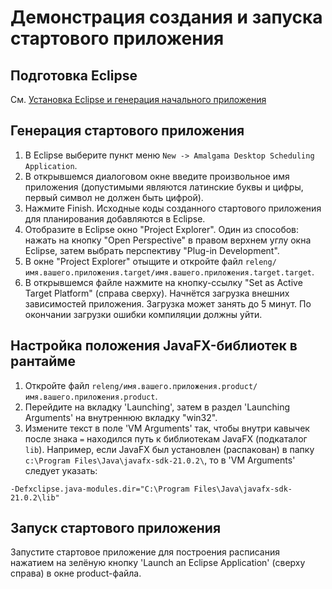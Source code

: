 # Демонстрация создания и запуска стартового приложения

## Подготовка Eclipse

См. [Установка Eclipse и генерация начального приложения](/EclipseSetup.md)

## Генерация стартового приложения

1. В Eclipse выберите пункт меню `New -> Amalgama Desktop Scheduling Application`.
2. В открывшемся диалоговом окне введите произвольное имя приложения (допустимыми являются латинские буквы и цифры, первый символ не должен быть цифрой).
3. Нажмите Finish. Исходные коды созданного стартового приложения для планирования добавляются в Eclipse.
4. Отобразите в Eclipse окно "Project Explorer". Один из способов: нажать на кнопку "Open Perspective" в правом верхнем углу окна Eclipse, затем выбрать перспективу "Plug-in Development".
5. В окне "Project Explorer" отыщите и откройте файл `releng/имя.вашего.приложения.target/имя.вашего.приложения.target.target`.
6. В открывшемся файле нажмите на кнопку-ссылку "Set as Active Target Platform" (справа сверху). Начнётся загрузка внешних зависимостей приложения. Загрузка может занять до 5 минут. По окончании загрузки ошибки компиляции должны уйти.

## Настройка положения JavaFX-библиотек в рантайме

1. Откройте файл `releng/имя.вашего.приложения.product/имя.вашего.приложения.product`.
2. Перейдите на вкладку 'Launching', затем в раздел 'Launching Arguments' на внутреннюю вкладку "win32".
3. Измените текст в поле 'VM Arguments' так, чтобы внутри кавычек после знака `=` находился путь к библиотекам JavaFX (подкаталог `lib`). Например, если JavaFX был установлен (распакован) в папку `c:\Program Files\Java\javafx-sdk-21.0.2\`, то в 'VM Arguments' следует указать:
```
-Defxclipse.java-modules.dir="C:\Program Files\Java\javafx-sdk-21.0.2\lib"
```

## Запуск стартового приложения

Запустите стартовое приложение для построения расписания нажатием на зелёную кнопку 'Launch an Eclipse Application' (сверху справа) в окне product-файла.
